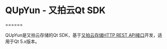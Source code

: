 # QUpYun - 又拍云Qt SDK
======

QUpYun是又拍云存储的Qt SDK，基于[又拍云存储HTTP REST API接口](http://wiki.upyun.com/index.php?title=HTTP_REST_API接口)开发，适用于Qt 5.x版本。

